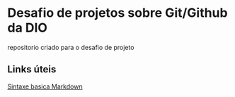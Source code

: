 # Desafio de projetos sobre Git/Github da DIO 
repositorio criado para o desafio de projeto

## Links úteis 
[Sintaxe basica Markdown](https://markdown.net.br/sintaxe-basica/)
